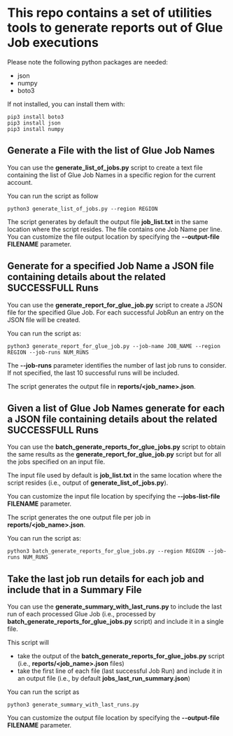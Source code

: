# This repo contains a set of utilities tools to generate reports out of Glue Job executions

Please note the following python packages are needed:
- json
- numpy
- boto3

If not installed, you can install them with:

```
pip3 install boto3
pip3 install json
pip3 install numpy
```

## Generate a File with the list of Glue Job Names

You can use the **generate_list_of_jobs.py** script to create a text file containing the list of Glue Job Names in a specific region for the current account.

You can run the script as follow

```
python3 generate_list_of_jobs.py --region REGION
```

The script generates by default the output file **job_list.txt** in the same location where the script resides. The file contains one Job Name per line.
You can customize the file output location by specifying the **--output-file FILENAME** parameter.

## Generate for a specified Job Name a JSON file containing details about the related SUCCESSFULL Runs

You can use the **generate_report_for_glue_job.py** script to create a JSON file for the specified Glue Job. For each successful JobRun an entry on the JSON file will be created.

You can run the script as:

```
python3 generate_report_for_glue_job.py --job-name JOB_NAME --region REGION --job-runs NUM_RUNS
```

The **--job-runs** parameter identifies the number of last job runs to consider. If not specified, the last 10 successful runs will be included.

The script generates the output file in **reports/<job_name>.json**. 

## Given a list of Glue Job Names generate for each a JSON file containing details about the related SUCCESSFULL Runs

You can use the **batch_generate_reports_for_glue_jobs.py** script to obtain the same results as the **generate_report_for_glue_job.py** script but for all the jobs specified on an input file.

The input file used by default is **job_list.txt** in the same location where the script resides (i.e., output of **generate_list_of_jobs.py**).

You can customize the input file location by specifying the **--jobs-list-file FILENAME** parameter.

The script generates the one output file per job in **reports/<job_name>.json**. 

You can run the script as:

```
python3 batch_generate_reports_for_glue_jobs.py --region REGION --job-runs NUM_RUNS
```


## Take the last job run details for each job and include that in a Summary File

You can use the **generate_summary_with_last_runs.py** to include the last run of each processed Glue Job (i.e., processed by **batch_generate_reports_for_glue_jobs.py** script) and include it in a single file.

This script will

- take the output of the **batch_generate_reports_for_glue_jobs.py** script (i.e., **reports/<job_name>.json** files)
- take the first line of each file (last successful Job Run) and include it in an output file (i.e., by default **jobs_last_run_summary.json**)

You can run the script as

```
python3 generate_summary_with_last_runs.py
```

You can customize the output file location by specifying the **--output-file FILENAME** parameter.